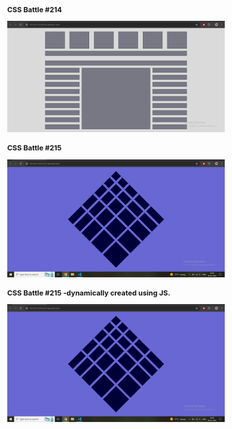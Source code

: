 ### CSS Battle #214

![01](./01.png)

### CSS Battle #215

![01](./02.png)


### CSS Battle #215 -dynamically created using JS.

![01](./02.png)

